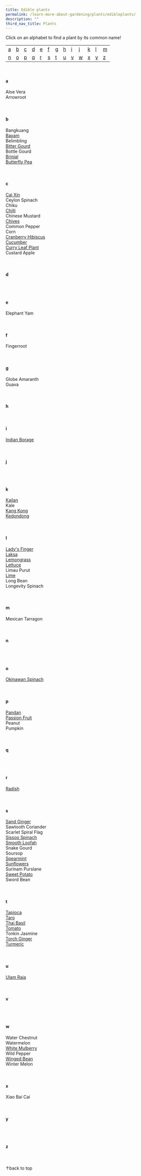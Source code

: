 ```yaml
---
title: Edible plants
permalink: /learn-more-about-gardening/plants/edibleplants/
description: ""
third_nav_title: Plants
---
```

<a id="top"></a>
Click on an alphabet to find a plant by its common name!

<table>
	<tbody>
		<tr>
		<td style="width:0; border-bottom:0px"><a href="#a">a</a></td>
		<td style="width:0; border-bottom:0px"><a href="#b">b</a></td>
		<td style="width:0; border-bottom:0px"><a href="#c">c</a></td>
		<td style="width:0; border-bottom:0px"><a href="#d">d</a></td>
		<td style="width:0; border-bottom:0px"><a href="#e">e</a></td>
		<td style="width:0; border-bottom:0px"><a href="#f">f</a></td>
		<td style="width:0; border-bottom:0px"><a href="#g">g</a></td>
		<td style="width:0; border-bottom:0px"><a href="#h">h</a></td>
		<td style="width:0; border-bottom:0px"><a href="#i">i</a></td>
		<td style="width:0; border-bottom:0px"><a href="#j">j</a></td>
		<td style="width:0; border-bottom:0px"><a href="#k">k</a></td>
		<td style="width:0; border-bottom:0px"><a href="#l">l</a></td>
		<td style="border-bottom:0px"><a href="#m">m</a></td>
	</tr>
		<tr>
		<td style="width:0; border-bottom:0px"><a href="#n">n</a></td>
		<td style="width:0; border-bottom:0px"><a href="#o">o</a></td>
		<td style="width:0; border-bottom:0px"><a href="#p">p</a></td>
		<td style="width:0; border-bottom:0px"><a href="#q">q</a></td>
		<td style="width:0; border-bottom:0px"><a href="#r">r</a></td>
		<td style="width:0; border-bottom:0px"><a href="#s">s</a></td>
		<td style="width:0; border-bottom:0px"><a href="#t">t</a></td>
		<td style="width:0; border-bottom:0px"><a href="#u">u</a></td>
		<td style="width:0; border-bottom:0px"><a href="#v">v</a></td>
		<td style="width:0; border-bottom:0px"><a href="#w">w</a></td>
		<td style="width:0; border-bottom:0px"><a href="#x">x</a></td>
		<td style="width:0; border-bottom:0px"><a href="#y">y</a></td>
		<td style="border-bottom:0px"><a href="#z">z</a></td>
	</tr>
</tbody></table>
<br>


<section>
<h4 id="a">a</h4>
Aloe Vera <br>
Arrowroot <br>
	<br><br>
</section>

<section>
<h4 id="b">b</h4>
Bangkuang <br>
	<a href="https://staging.dmhtu0pi4p9u7.amplifyapp.com/page-index/edible-plants/bayam/">Bayam</a><br>
Belimbling <br>
<a href="https://staging.dmhtu0pi4p9u7.amplifyapp.com/page-index/edible-plants/bitter-gourd/">Bitter Gourd</a><br>
Bottle Gourd <br>
<a href="https://staging.dmhtu0pi4p9u7.amplifyapp.com/page-index/edible-plants/brinjal/">Brinjal</a><br>
	<a href="https://staging.dmhtu0pi4p9u7.amplifyapp.com/page-index/edible-plants/butterfly-pea/">Butterfly Pea</a><br>
	 <br><br>
</section>

<section>
<h4 id="c">c</h4>
	<a href="https://staging.dmhtu0pi4p9u7.amplifyapp.com/page-index/edible-plants/cai-xin/">Cai Xin</a><br>
Ceylon Spinach <br>
Chiku <br>
<a href="https://staging.dmhtu0pi4p9u7.amplifyapp.com/page-index/edible-plants/chilli/">Chilli</a><br>
Chinese Mustard <br>
	<a href="https://staging.dmhtu0pi4p9u7.amplifyapp.com/page-index/edible-plants/chives/">Chives</a><br>
Common Pepper <br>
Corn <br>
	<a href="https://staging.dmhtu0pi4p9u7.amplifyapp.com/page-index/edible-plants/cranberry-hibiscus/">Cranberry Hibiscus</a> <br>
<a href="https://staging.dmhtu0pi4p9u7.amplifyapp.com/page-index/edible-plants/cucumber/">Cucumber</a><br>
<a href="https://staging.dmhtu0pi4p9u7.amplifyapp.com/page-index/edible-plants/curry-leaf-plant/">Curry Leaf Plant</a><br>
Custard Apple <br>
	 <br><br>
</section>

<section>
<h4 id="d">d</h4>
	<br><br>
</section>

<section>
<h4 id="e">e</h4>
Elephant Yam<br>
	<br><br>
</section>

<section>
<h4 id="f">f</h4>
Fingerroot<br>
<br><br>
</section>

<section>
<h4 id="g">g</h4>
Globe Amaranth<br>
Guava<br>
<br><br>
</section>

<section>
<h4 id="h">h</h4>
<br>
</section>

<section>
<h4 id="i">i</h4>
<a href="https://staging.dmhtu0pi4p9u7.amplifyapp.com/page-index/edible-plants/indian-borage/">Indian Borage</a><br>
<br><br>
</section>

<section>
<h4 id="j">j</h4>
	<br><br>
	</section>

<section>
<h4 id="k">k</h4>
	<a href="https://staging.dmhtu0pi4p9u7.amplifyapp.com/page-index/edible-plants/kai-lan/">Kailan</a><br>
Kale<br>
	<a href="https://staging.dmhtu0pi4p9u7.amplifyapp.com/page-index/edible-plants/kang-kong/">Kang Kong</a><br>
<a href="https://staging.dmhtu0pi4p9u7.amplifyapp.com/page-index/edible-plants/kedondong/">Kedondong</a><br>
<br><br>
</section>

<section>
<h4 id="l">l</h4>
<a href="https://staging.dmhtu0pi4p9u7.amplifyapp.com/page-index/edible-plants/ladys-finger/">Lady's Finger</a><br>
<a href="https://staging.dmhtu0pi4p9u7.amplifyapp.com/page-index/edible-plants/laksa/">Laksa</a><br>
<a href="https://staging.dmhtu0pi4p9u7.amplifyapp.com/page-index/edible-plants/lemongrass/">Lemongrass</a><br>
<a href="https://staging.dmhtu0pi4p9u7.amplifyapp.com/page-index/edible-plants/lettuce/">Lettuce</a><br>
Limau Purut<br>
<a href="https://staging.dmhtu0pi4p9u7.amplifyapp.com/page-index/edible-plants/lime/">Lime</a><br>
Long Bean<br>
Longevity Spinach<br>
<br><br>
</section>

<section>
<h4 id="m">m</h4>
Mexican Tarragon<br>
<br><br>
</section>

<section>
<h4 id="n">n</h4>
<br><br>
	</section>
	
<section>
<h4 id="o">o</h4>
<a href="https://staging.dmhtu0pi4p9u7.amplifyapp.com/page-index/edible-plants/okinawan-spinach/">Okinawan Spinach</a><br>
<br><br>
</section>

<section>
<h4 id="p">p</h4>
	<a href="https://staging.dmhtu0pi4p9u7.amplifyapp.com/page-index/edible-plants/pandan/">Pandan</a><br>
	<a href="https://staging.dmhtu0pi4p9u7.amplifyapp.com/page-index/edible-plants/passion-fruit/">Passion Fruit</a><br>
Peanut<br>
Pumpkin <br>
<br><br>
</section>

<section>
<h4 id="q">q</h4>
<br><br>
	</section>
	
<section>
<h4 id="r">r</h4>
	<a href="https://staging.dmhtu0pi4p9u7.amplifyapp.com/page-index/edible-plants/radish/">Radish</a><br>
<br><br>
</section>

<section>
<h4 id="s">s</h4>
	<a href="https://staging.dmhtu0pi4p9u7.amplifyapp.com/page-index/edible-plants/sand-ginger/">Sand Ginger</a><br>
Sawtooth Coriander<br>
Scarlet Spiral Flag<br>
<a href="https://staging.dmhtu0pi4p9u7.amplifyapp.com/page-index/edible-plants/sissoo-spinach/">Sissoo Spinach</a><br>
<a href="https://staging.dmhtu0pi4p9u7.amplifyapp.com/page-index/edible-plants/smooth-loofah/">Smooth Loofah</a><br>
Snake Gourd<br>
Soursop<br>
	<a href="https://staging.dmhtu0pi4p9u7.amplifyapp.com/page-index/edible-plants/lime/">Spearmint</a><br>
	<a href="https://staging.dmhtu0pi4p9u7.amplifyapp.com/page-index/edible-plants/sunflower/">Sunflowers</a><br>
Surinam Purslane<br>
	<a href="https://staging.dmhtu0pi4p9u7.amplifyapp.com/page-index/edible-plants/sweet-potato/">Sweet Potato</a><br>
Sword Bean<br>
<br><br>
</section>

<section>
<h4 id="t">t</h4>
	<a href="https://staging.dmhtu0pi4p9u7.amplifyapp.com/page-index/edible-plants/tapioca/">Tapioca</a><br>
	<a href="https://staging.dmhtu0pi4p9u7.amplifyapp.com/page-index/edible-plants/taro/">Taro</a><br>
	<a href="https://staging.dmhtu0pi4p9u7.amplifyapp.com/page-index/edible-plants/thai-basil/">Thai Basil</a><br>
	<a href="https://staging.dmhtu0pi4p9u7.amplifyapp.com/page-index/edible-plants/tomato/">Tomato</a><br>
Tonkin Jasmine<br>
<a href="https://staging.dmhtu0pi4p9u7.amplifyapp.com/page-index/edible-plants/torch-ginger/">Torch Ginger</a><br>
<a href="https://staging.dmhtu0pi4p9u7.amplifyapp.com/page-index/edible-plants/turmeric/">Turmeric</a><br>
	<br><br>
</section>

<section>
<h4 id="u">u</h4>
<a href="https://staging.dmhtu0pi4p9u7.amplifyapp.com/page-index/edible-plants/ulam-raja/">Ulam Raja</a><br>
	<br><br>
	</section>

<section>
<h4 id="v">v</h4>
	<br><br>
	</section>
	
<section>
<h4 id="w">w</h4>
Water Chestnut<br>
Watermelon<br>
<a href="https://staging.dmhtu0pi4p9u7.amplifyapp.com/page-index/edible-plants/white-mulberry/">White Mulberry</a><br>
Wild Pepper<br>
<a href="https://staging.dmhtu0pi4p9u7.amplifyapp.com/page-index/edible-plants/winged-bean/">Winged Bean</a><br>
Winter Melon<br>
	<br><br>
	</section>

<section>
<h4 id="x">x</h4>
Xiao Bai Cai<br>
	<br><br>
	</section>
	
<section>
<h4 id="y">y</h4>
	<br><br>
	</section>
	
<section>
<h4 id="z">z</h4>
	<br><br>
	</section>

<div class="float-buttons">
	<div style="position:relative;" class="inner-wrapper-sticky">
  <a style="text-decoration:none" class="float-buttons left" href="#top">↑back to top</a>
	</div>
	</div>